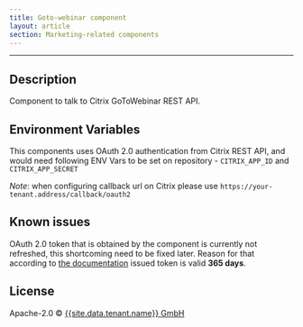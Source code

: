```yaml
---
title: Goto-webinar component
layout: article
section: Marketing-related components
---
```

---
## Description

Component to talk to Citrix GoToWebinar REST API.

## Environment Variables

This components uses OAuth 2.0 authentication from Citrix REST API, and would
need following ENV Vars to be set on repository - ``CITRIX_APP_ID`` and ``CITRIX_APP_SECRET``

*Note*: when configuring callback url on Citrix please use ``https://your-tenant.address/callback/oauth2``

## Known issues

OAuth 2.0 token that is obtained by the component is currently not refreshed,
this shortcoming need to be fixed later. Reason for that according
to [the documentation](https://developer.citrixonline.com/how-use-refresh-tokens)
 issued token is valid **365 days**.

## License

Apache-2.0 © [{{site.data.tenant.name}} GmbH](http://{{site.data.tenant.name}})
